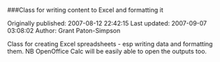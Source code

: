 ###Class for writing content to Excel and formatting it

Originally published: 2007-08-12 22:42:15
Last updated: 2007-09-07 03:08:02
Author: Grant Paton-Simpson

Class for creating Excel spreadsheets - esp writing data and formatting them.  NB OpenOffice Calc will be easily able to open the outputs too.